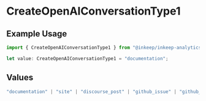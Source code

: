 # CreateOpenAIConversationType1

## Example Usage

```typescript
import { CreateOpenAIConversationType1 } from "@inkeep/inkeep-analytics/models/components";

let value: CreateOpenAIConversationType1 = "documentation";
```

## Values

```typescript
"documentation" | "site" | "discourse_post" | "github_issue" | "github_discussion" | "stackoverflow_question" | "discord_forum_post" | "discord_message" | "custom_question_answer"
```